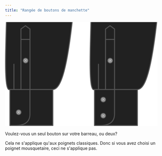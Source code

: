 ```yaml
---
title: "Rangée de boutons de manchette"
---
```


![Rangée de boutons de manchette](cuffbuttonrows.svg)

Voulez-vous un seul bouton sur votre barreau, ou deux?

<Note>

Cela ne s'applique qu'aux poignets classiques. Donc si vous avez choisi un poignet mousquetaire, ceci ne s'applique pas.

</Note>




